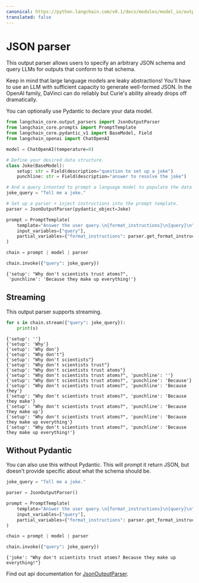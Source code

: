 ```yaml
---
canonical: https://python.langchain.com/v0.1/docs/modules/model_io/output_parsers/types/json
translated: false
---
```


# JSON parser

This output parser allows users to specify an arbitrary JSON schema and query LLMs for outputs that conform to that schema.

Keep in mind that large language models are leaky abstractions! You'll have to use an LLM with sufficient capacity to generate well-formed JSON. In the OpenAI family, DaVinci can do reliably but Curie's ability already drops off dramatically.

You can optionally use Pydantic to declare your data model.

```python
from langchain_core.output_parsers import JsonOutputParser
from langchain_core.prompts import PromptTemplate
from langchain_core.pydantic_v1 import BaseModel, Field
from langchain_openai import ChatOpenAI
```

```python
model = ChatOpenAI(temperature=0)
```

```python
# Define your desired data structure.
class Joke(BaseModel):
    setup: str = Field(description="question to set up a joke")
    punchline: str = Field(description="answer to resolve the joke")
```

```python
# And a query intented to prompt a language model to populate the data structure.
joke_query = "Tell me a joke."

# Set up a parser + inject instructions into the prompt template.
parser = JsonOutputParser(pydantic_object=Joke)

prompt = PromptTemplate(
    template="Answer the user query.\n{format_instructions}\n{query}\n",
    input_variables=["query"],
    partial_variables={"format_instructions": parser.get_format_instructions()},
)

chain = prompt | model | parser

chain.invoke({"query": joke_query})
```

```output
{'setup': "Why don't scientists trust atoms?",
 'punchline': 'Because they make up everything!'}
```

## Streaming

This output parser supports streaming.

```python
for s in chain.stream({"query": joke_query}):
    print(s)
```

```output
{'setup': ''}
{'setup': 'Why'}
{'setup': 'Why don'}
{'setup': "Why don't"}
{'setup': "Why don't scientists"}
{'setup': "Why don't scientists trust"}
{'setup': "Why don't scientists trust atoms"}
{'setup': "Why don't scientists trust atoms?", 'punchline': ''}
{'setup': "Why don't scientists trust atoms?", 'punchline': 'Because'}
{'setup': "Why don't scientists trust atoms?", 'punchline': 'Because they'}
{'setup': "Why don't scientists trust atoms?", 'punchline': 'Because they make'}
{'setup': "Why don't scientists trust atoms?", 'punchline': 'Because they make up'}
{'setup': "Why don't scientists trust atoms?", 'punchline': 'Because they make up everything'}
{'setup': "Why don't scientists trust atoms?", 'punchline': 'Because they make up everything!'}
```

## Without Pydantic

You can also use this without Pydantic. This will prompt it return JSON, but doesn't provide specific about what the schema should be.

```python
joke_query = "Tell me a joke."

parser = JsonOutputParser()

prompt = PromptTemplate(
    template="Answer the user query.\n{format_instructions}\n{query}\n",
    input_variables=["query"],
    partial_variables={"format_instructions": parser.get_format_instructions()},
)

chain = prompt | model | parser

chain.invoke({"query": joke_query})
```

```output
{'joke': "Why don't scientists trust atoms? Because they make up everything!"}
```

Find out api documentation for [JsonOutputParser](https://api.python.langchain.com/en/latest/output_parsers/langchain_core.output_parsers.json.JsonOutputParser.html#langchain_core.output_parsers.json.JsonOutputParser).